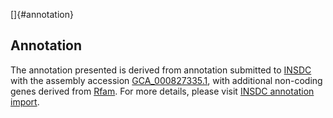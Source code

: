 []{#annotation}

Annotation
----------

The annotation presented is derived from annotation submitted to
[INSDC](http://www.insdc.org) with the assembly accession
[GCA\_000827335.1](http://www.ebi.ac.uk/ena/data/view/GCA_000827335.1),
with additional non-coding genes derived from
[Rfam](http://rfam.xfam.org/). For more details, please visit [INSDC
annotation
import](http://ensemblgenomes.org/info/data/insdc_annotation).
